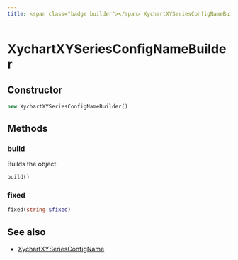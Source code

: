 ```yaml
---
title: <span class="badge builder"></span> XychartXYSeriesConfigNameBuilder
---
```

# <span class="badge builder"></span> XychartXYSeriesConfigNameBuilder

## Constructor

```php
new XychartXYSeriesConfigNameBuilder()
```
## Methods

### <span class="badge object-method"></span> build

Builds the object.

```php
build()
```

### <span class="badge object-method"></span> fixed

```php
fixed(string $fixed)
```

## See also

 * <span class="badge object-type-class"></span> [XychartXYSeriesConfigName](./object-XychartXYSeriesConfigName.md)
